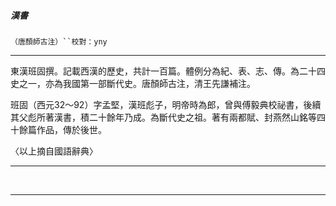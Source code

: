 

##### 漢書
`（唐顏師古注）``校對：yny`

* * *

東漢班固撰。記載西漢的歷史，共計一百篇。體例分為紀、表、志、傳。為二十四史之一，亦為我國第一部斷代史。唐顏師古注，清王先謙補注。

班固（西元32～92）字孟堅，漢班彪子，明帝時為郎，曾與傅毅典校祕書，後續其父彪所著漢書，積二十餘年乃成。為斷代史之祖。著有兩都賦、封燕然山銘等四十餘篇作品，傳於後世。

〈以上摘自國語辭典〉

* * *

&nbsp;

* * *

